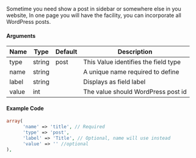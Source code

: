 Sometime you need show a post in sidebar or somewhere else in you website, In one page you will have the facility, you can incorporate all WordPress posts.

#### Arguments

Name  | Type   | Default | Description
----- | ------ | ------- | ------------------------------------
type  | string | post    | This Value identifies the field type
name  | string |         | A unique name required to define
label | string |         | Displays as field label
value | int    |         | The value should WordPress post id

#### Example Code

```php
array(
      'name' => 'title', // Required
      'type' => 'post',
      'label' => 'Title', // Optional, name will use instead
      'value' => '' //optional
),
```